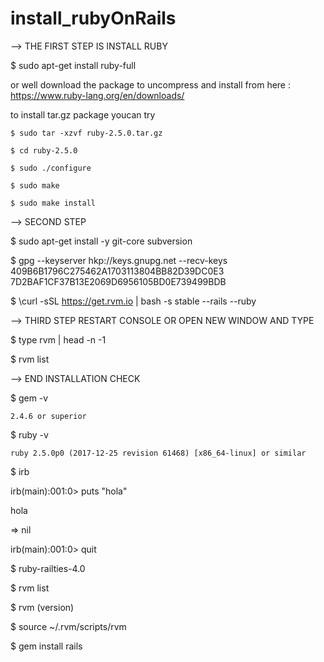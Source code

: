 # install_rubyOnRails

--> THE FIRST STEP IS INSTALL RUBY 

 $ sudo apt-get install ruby-full 

 or well download the package to uncompress and install from here :
 https://www.ruby-lang.org/en/downloads/

 to install tar.gz package youcan try 
 
 	$ sudo tar -xzvf ruby-2.5.0.tar.gz
  
 	$ cd ruby-2.5.0
  
 	$ sudo ./configure
  
 	$ sudo make
  
 	$ sudo make install

--> SECOND STEP

 $ sudo apt-get install -y git-core subversion
 
 $ gpg --keyserver hkp://keys.gnupg.net --recv-keys 409B6B1796C275462A1703113804BB82D39DC0E3 7D2BAF1CF37B13E2069D6956105BD0E739499BDB
 
 $ \curl -sSL https://get.rvm.io | bash -s stable --rails --ruby

--> THIRD STEP RESTART CONSOLE OR OPEN NEW WINDOW AND TYPE

 $ type rvm | head -n -1
 
 $ rvm list

--> END INSTALLATION CHECK

 $ gem -v 
 
 	2.4.6 or superior 
 
 $ ruby -v 
 
 	ruby 2.5.0p0 (2017-12-25 revision 61468) [x86_64-linux] or similar
 
 $ irb
 
 irb(main):001:0> puts "hola"
 
 hola
 
 => nil
 
 irb(main):001:0> quit

 $ ruby-railties-4.0
 
 $ rvm list
 
 $ rvm (version)
 
 $ source ~/.rvm/scripts/rvm
 
 $ gem install rails
